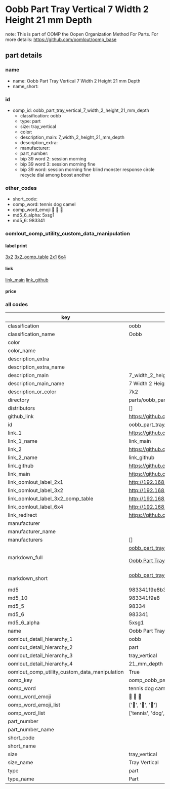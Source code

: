 # Oobb Part Tray Vertical 7 Width 2 Height 21 mm Depth  

note: This is part of OOMP the Oopen Organization Method For Parts. For more details: https://github.com/oomlout/oomp_base

##  part details
  







### name
* name: Oobb Part Tray Vertical 7 Width 2 Height 21 mm Depth
* name_short: 
### id
* oomp_id: oobb_part_tray_vertical_7_width_2_height_21_mm_depth
  * classification: oobb
  * type: part
  * size: tray_vertical
  * color: 
  * description_main: 7_width_2_height_21_mm_depth
  * description_extra: 
  * manufacturer: 
  * part_number: 
  * bip 39 word 2: session morning
  * bip 39 word 3: session morning fine
  * bip 39 word: session morning fine blind monster response circle recycle dial among boost another

### other_codes
* short_code: 
* oomp_word: tennis dog camel
* oomp_word_emoji :tennis: :dog: :camel:
* md5_6_alpha: 5xsg1
* md5_6: 983341






### oomlout_oomp_utility_custom_data_manipulation
#### label print
[3x2](http://192.168.1.245:1112/?label=oomp%205xsg1)
[3x2_oomp_table](http://192.168.1.108:1112/?label=oomp%205xsg1)
[2x1](http://192.168.1.242:1112/?label=oomp%205xsg1)
[6x4](http://192.168.1.55:1112/?label=oomp%205xsg1)    

#### link

[link_main](https://github.com/oomlout/oomlout_oomp_version_1_messy/tree/main/parts/oobb_part_tray_vertical_7_width_2_height_21_mm_depth) [link_github](https://github.com/oomlout/oomlout_oomp_version_1_messy/tree/main/parts/oobb_part_tray_vertical_7_width_2_height_21_mm_depth)                             

#### price







### all codes 
| key | value |  
| --- | --- |  
| classification | oobb |  
| classification_name | Oobb |  
| color |  |  
| color_name |  |  
| description_extra |  |  
| description_extra_name |  |  
| description_main | 7_width_2_height_21_mm_depth |  
| description_main_name | 7 Width 2 Height 21 mm Depth |  
| description_or_color | 7k2 |  
| directory | parts/oobb_part_tray_vertical_7_width_2_height_21_mm_depth |  
| distributors | [] |  
| github_link | https://github.com/oomlout/oomlout_oomp_part_src/tree/main/parts/oobb_part_tray_vertical_7_width_2_height_21_mm_depth |  
| id | oobb_part_tray_vertical_7_width_2_height_21_mm_depth |  
| link_1 | https://github.com/oomlout/oomlout_oomp_version_1_messy/tree/main/parts/oobb_part_tray_vertical_7_width_2_height_21_mm_depth |  
| link_1_name | link_main |  
| link_2 | https://github.com/oomlout/oomlout_oomp_version_1_messy/tree/main/parts/oobb_part_tray_vertical_7_width_2_height_21_mm_depth |  
| link_2_name | link_github |  
| link_github | https://github.com/oomlout/oomlout_oomp_version_1_messy/tree/main/parts/oobb_part_tray_vertical_7_width_2_height_21_mm_depth |  
| link_main | https://github.com/oomlout/oomlout_oomp_version_1_messy/tree/main/parts/oobb_part_tray_vertical_7_width_2_height_21_mm_depth |  
| link_oomlout_label_2x1 | http://192.168.1.242:1112/?label=oomp%205xsg1 |  
| link_oomlout_label_3x2 | http://192.168.1.245:1112/?label=oomp%205xsg1 |  
| link_oomlout_label_3x2_oomp_table | http://192.168.1.108:1112/?label=oomp%205xsg1 |  
| link_oomlout_label_6x4 | http://192.168.1.55:1112/?label=oomp%205xsg1 |  
| link_redirect | https://github.com/oomlout/oomlout_oomp_version_1_messy/tree/main/parts/oobb_part_tray_vertical_7_width_2_height_21_mm_depth |  
| manufacturer |  |  
| manufacturer_name |  |  
| manufacturers | [] |  
| markdown_full | [oobb_part_tray_vertical_7_width_2_height_21_mm_depth](none)<br>[](none)<br>[Oobb Part Tray Vertical 7 Width 2 Height 21 Mm Depth](none)<br><br> |  
| markdown_short | [oobb_part_tray_vertical_7_width_2_height_21_mm_depth](none)<br><br> |  
| md5 | 983341f9e8b3e526dec7a17cada3fe22 |  
| md5_10 | 983341f9e8 |  
| md5_5 | 98334 |  
| md5_6 | 983341 |  
| md5_6_alpha | 5xsg1 |  
| name | Oobb Part Tray Vertical 7 Width 2 Height 21 mm Depth |  
| oomlout_detail_hierarchy_1 | oobb |  
| oomlout_detail_hierarchy_2 | part |  
| oomlout_detail_hierarchy_3 | tray_vertical |  
| oomlout_detail_hierarchy_4 | 21_mm_depth |  
| oomlout_oomp_utility_custom_data_manipulation | True |  
| oomp_key | oomp_oobb_part_tray_vertical_7_width_2_height_21_mm_depth |  
| oomp_word | tennis dog camel |  
| oomp_word_emoji | :tennis: :dog: :camel: |  
| oomp_word_emoji_list | [':tennis:', ':dog:', ':camel:'] |  
| oomp_word_list | ['tennis', 'dog', 'camel'] |  
| part_number |  |  
| part_number_name |  |  
| short_code |  |  
| short_name |  |  
| size | tray_vertical |  
| size_name | Tray Vertical |  
| type | part |  
| type_name | Part |  
